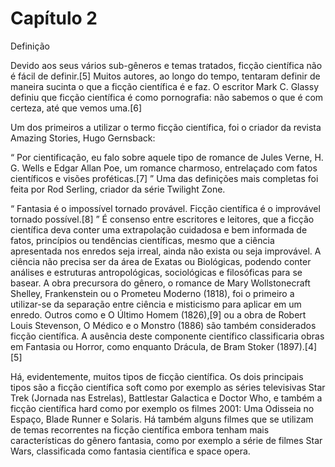 # Capítulo 2

Definição

Devido aos seus vários sub-gêneros e temas tratados, ficção científica não é fácil de definir.[5] Muitos autores, ao longo do tempo, tentaram definir de maneira sucinta o que a ficção científica é e faz. O escritor Mark C. Glassy definiu que ficção científica é como pornografia: não sabemos o que é com certeza, até que vemos uma.[6]

Um dos primeiros a utilizar o termo ficção científica, foi o criador da revista Amazing Stories, Hugo Gernsback:

“	Por cientificação, eu falo sobre aquele tipo de romance de Jules Verne, H. G. Wells e Edgar Allan Poe, um romance charmoso, entrelaçado com fatos científicos e visões proféticas.[7]	”
Uma das definições mais completas foi feita por Rod Serling, criador da série Twilight Zone.

“	Fantasia é o impossível tornado provável. Ficção científica é o improvável tornado possível.[8]	”
É consenso entre escritores e leitores, que a ficção científica deva conter uma extrapolação cuidadosa e bem informada de fatos, princípios ou tendências científicas, mesmo que a ciência apresentada nos enredos seja irreal, ainda não exista ou seja improvável. A ciência não precisa ser da área de Exatas ou Biológicas, podendo conter análises e estruturas antropológicas, sociológicas e filosóficas para se basear. A obra precursora do gênero, o romance de Mary Wollstonecraft Shelley, Frankenstein ou o Prometeu Moderno (1818), foi o primeiro a utilizar-se da separação entre ciência e misticismo para aplicar em um enredo. Outros como e O Último Homem (1826),[9] ou a obra de Robert Louis Stevenson, O Médico e o Monstro (1886) são também considerados ficção científica. A ausência deste componente científico classificaria obras em Fantasia ou Horror, como enquanto Drácula, de Bram Stoker (1897).[4][5]

Há, evidentemente, muitos tipos de ficção científica. Os dois principais tipos são a ficção científica soft como por exemplo as séries televisivas Star Trek (Jornada nas Estrelas), Battlestar Galactica e Doctor Who, e também a ficção científica hard como por exemplo os filmes 2001: Uma Odisseia no Espaço, Blade Runner e Solaris. Há também alguns filmes que se utilizam de temas recorrentes na ficção científica embora tenham mais características do gênero fantasia, como por exemplo a série de filmes Star Wars, classificada como fantasia científica e space opera.